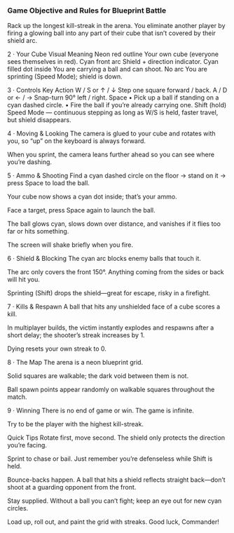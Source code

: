 
### Game Objective and Rules for Blueprint Battle


Rack up the longest kill-streak in the arena.
You eliminate another player by firing a glowing ball into any part of their cube that isn’t covered by their shield arc.

2 · Your Cube
Visual	Meaning
Neon red outline	Your own cube (everyone sees themselves in red).
Cyan front arc	Shield + direction indicator.
Cyan filled dot inside	You are carrying a ball and can shoot.
No arc	You are sprinting (Speed Mode); shield is down.

3 · Controls
Key	Action
W / S or ↑ / ↓	Step one square forward / back.
A / D or ← / →	Snap-turn 90° left / right.
Space	• Pick up a ball if standing on a cyan dashed circle.
• Fire the ball if you’re already carrying one.
Shift (hold)	Speed Mode — continuous stepping as long as W/S is held, faster travel, but shield disappears.

4 · Moving & Looking
The camera is glued to your cube and rotates with you, so “up” on the keyboard is always forward.

When you sprint, the camera leans further ahead so you can see where you’re dashing.

5 · Ammo & Shooting
Find a cyan dashed circle on the floor → stand on it → press Space to load the ball.

Your cube now shows a cyan dot inside; that’s your ammo.

Face a target, press Space again to launch the ball.

The ball glows cyan, slows down over distance, and vanishes if it flies too far or hits something.

The screen will shake briefly when you fire.

6 · Shield & Blocking
The cyan arc blocks enemy balls that touch it.

The arc only covers the front 150°. Anything coming from the sides or back will hit you.

Sprinting (Shift) drops the shield—great for escape, risky in a firefight.

7 · Kills & Respawn
A ball that hits any unshielded face of a cube scores a kill.

In multiplayer builds, the victim instantly explodes and respawns after a short delay; the shooter’s streak increases by 1.

Dying resets your own streak to 0.

8 · The Map
The arena is a neon blueprint grid.

Solid squares are walkable; the dark void between them is not.

Ball spawn points appear randomly on walkable squares throughout the match.

9 · Winning
There is no end of game or win. The game is infinite.

Try to be the player with the highest kill-streak.


Quick Tips
Rotate first, move second. The shield only protects the direction you’re facing.

Sprint to chase or bail. Just remember you’re defenseless while Shift is held.

Bounce-backs happen. A ball that hits a shield reflects straight back—don’t shoot at a guarding opponent from the front.

Stay supplied. Without a ball you can’t fight; keep an eye out for new cyan circles.

Load up, roll out, and paint the grid with streaks. Good luck, Commander!









